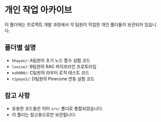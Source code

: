 # 개인 작업 아카이브

이 폴더에는 프로젝트 개발 과정에서 각 팀원이 작업한 개인 폴더들이 보관되어 있습니다.

## 폴더별 설명
- `hhayan/`: A팀원의 초기 노드 함수 실험 코드
- `louise/`: B팀원의 RAG 파이프라인 프로토타입  
- `noh000/`: C팀원의 라우터 로직 테스트 코드
- `tipayo1/`: D팀원의 Pinecone 연동 실험 코드

## 참고 사항
- 유용한 코드들은 이미 `src/` 폴더로 통합되었습니다.
- 이 폴더는 참고용으로만 보관됩니다.
